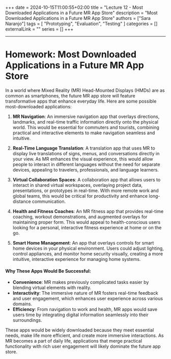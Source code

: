 +++ 
date = 2024-10-15T11:00:55+02:00
title = "Lecture 12 - Most Downloaded Applications in a Future MR App Store"
description = "Most Downloaded Applications in a Future MR App Store"
authors = ["Sara Naranjo"]
tags = [
    "Prototyping",
    "Evaluation",
    "Testing"
    ]
categories = []
externalLink = ""
series = []
+++
___
# Homework: Most Downloaded Applications in a Future MR App Store
In a world where Mixed Reality (MR) Head-Mounted Displays (HMDs) are as common as smartphones, the future MR app store will feature transformative apps that enhance everyday life. Here are some possible most-downloaded applications:

1. **MR Navigation**: An immersive navigation app that overlays directions, landmarks, and real-time traffic information directly onto the physical world. This would be essential for commuters and tourists, combining practical and interactive elements to make navigation seamless and intuitive.

2. **Real-Time Language Translation**: A translation app that uses MR to display live translations of signs, menus, and conversations directly in your view. As MR enhances the visual experience, this would allow people to interact in different languages without the need for separate devices, appealing to travelers, professionals, and language learners.

3. **Virtual Collaboration Spaces**: A collaboration app that allows users to interact in shared virtual workspaces, overlaying project data, presentations, or prototypes in real-time. With more remote work and global teams, this would be critical for productivity and enhance long-distance communication.

4. **Health and Fitness Coaches**: An MR fitness app that provides real-time coaching, workout demonstrations, and augmented overlays for maintaining proper form. This would appeal to health-conscious users looking for a personal, interactive fitness experience at home or on the go.

5. **Smart Home Management**: An app that overlays controls for smart home devices in your physical environment. Users could adjust lighting, control appliances, and monitor home security visually, creating a more intuitive, interactive experience for managing home systems.

#### Why These Apps Would Be Successful:
- **Convenience**: MR makes previously complicated tasks easier by blending virtual elements with reality.
- **Interactivity**: The immersive nature of MR fosters real-time feedback and user engagement, which enhances user experience across various domains.
- **Efficiency**: From navigation to work and health, MR apps would save users time by integrating digital information seamlessly into their surroundings.

These apps would be widely downloaded because they meet essential needs, make life more efficient, and create more immersive interactions. As MR becomes a part of daily life, applications that merge practical functionality with rich user engagement will likely dominate the future app store.
